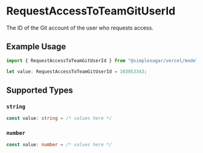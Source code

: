 # RequestAccessToTeamGitUserId

The ID of the Git account of the user who requests access.

## Example Usage

```typescript
import { RequestAccessToTeamGitUserId } from "@simplesagar/vercel/models/requestaccesstoteamop.js";

let value: RequestAccessToTeamGitUserId = 103053343;
```

## Supported Types

### `string`

```typescript
const value: string = /* values here */
```

### `number`

```typescript
const value: number = /* values here */
```

